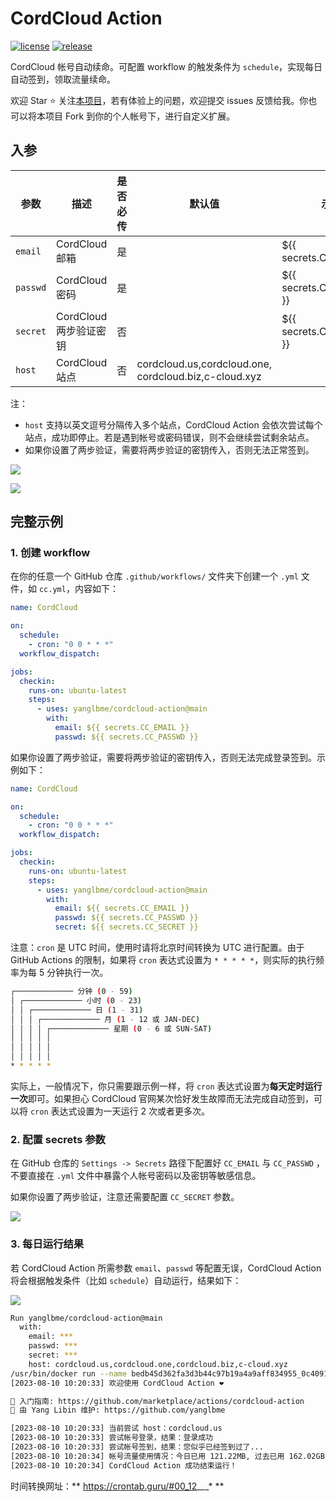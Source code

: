 # CordCloud Action

<a href="./LICENSE"><img src="https://img.shields.io/github/license/yanglbme/cordcloud-action?color=42b883&style=flat-square" alt="license"></a> <a href="../../releases"><img src="https://img.shields.io/github/v/release/yanglbme/cordcloud-action?color=42b883&style=flat-square" alt="release"></a>

CordCloud 帐号自动续命。可配置 workflow 的触发条件为 `schedule`，实现每日自动签到，领取流量续命。

欢迎 Star ⭐ 关注[本项目](https://github.com/yanglbme/cordcloud-action)，若有体验上的问题，欢迎提交 issues 反馈给我。你也可以将本项目 Fork
到你的个人帐号下，进行自定义扩展。

## 入参

| 参数     | 描述                   | 是否必传 | 默认值                                                   | 示例                      |
| -------- | ---------------------- | -------- | -------------------------------------------------------- | ------------------------- |
| `email`  | CordCloud 邮箱         | 是       |                                                          | \${{ secrets.CC_EMAIL }}  |
| `passwd` | CordCloud 密码         | 是       |                                                          | \${{ secrets.CC_PASSWD }} |
| `secret` | CordCloud 两步验证密钥 | 否       |                                                          | \${{ secrets.CC_SECRET }} |
| `host`   | CordCloud 站点         | 否       | cordcloud.us,cordcloud.one,<br>cordcloud.biz,c-cloud.xyz |                           |

注：

- `host` 支持以英文逗号分隔传入多个站点，CordCloud Action 会依次尝试每个站点，成功即停止。若是遇到帐号或密码错误，则不会继续尝试剩余站点。
- 如果你设置了两步验证，需要将两步验证的密钥传入，否则无法正常签到。

![](./images/login.png)

![](./images/2step_secret.png)

## 完整示例

### 1. 创建 workflow

在你的任意一个 GitHub 仓库 `.github/workflows/` 文件夹下创建一个 `.yml` 文件，如 `cc.yml`，内容如下：

```yml
name: CordCloud

on:
  schedule:
    - cron: "0 0 * * *"
  workflow_dispatch:

jobs:
  checkin:
    runs-on: ubuntu-latest
    steps:
      - uses: yanglbme/cordcloud-action@main
        with:
          email: ${{ secrets.CC_EMAIL }}
          passwd: ${{ secrets.CC_PASSWD }}
```

如果你设置了两步验证，需要将两步验证的密钥传入，否则无法完成登录签到。示例如下：

```yml
name: CordCloud

on:
  schedule:
    - cron: "0 0 * * *"
  workflow_dispatch:

jobs:
  checkin:
    runs-on: ubuntu-latest
    steps:
      - uses: yanglbme/cordcloud-action@main
        with:
          email: ${{ secrets.CC_EMAIL }}
          passwd: ${{ secrets.CC_PASSWD }}
          secret: ${{ secrets.CC_SECRET }}
```

注意：`cron` 是 UTC 时间，使用时请将北京时间转换为 UTC 进行配置。由于 GitHub Actions 的限制，如果将 `cron` 表达式设置为 `* * * * *`，则实际的执行频率为每 5 分钟执行一次。

```bash
┌───────────── 分钟 (0 - 59)
│ ┌───────────── 小时 (0 - 23)
│ │ ┌───────────── 日 (1 - 31)
│ │ │ ┌───────────── 月 (1 - 12 或 JAN-DEC)
│ │ │ │ ┌───────────── 星期 (0 - 6 或 SUN-SAT)
│ │ │ │ │
│ │ │ │ │
│ │ │ │ │
* * * * *
```

实际上，一般情况下，你只需要跟示例一样，将 `cron` 表达式设置为**每天定时运行一次**即可。如果担心 CordCloud 官网某次恰好发生故障而无法完成自动签到，可以将 `cron` 表达式设置为一天运行 2 次或者更多次。

### 2. 配置 secrets 参数

在 GitHub 仓库的 `Settings -> Secrets` 路径下配置好 `CC_EMAIL` 与 `CC_PASSWD` ，不要直接在 `.yml` 文件中暴露个人帐号密码以及密钥等敏感信息。

如果你设置了两步验证，注意还需要配置 `CC_SECRET` 参数。

![](./images/add_secrets.png)

### 3. 每日运行结果

若 CordCloud Action 所需参数 `email`、`passwd` 等配置无误，CordCloud Action 将会根据触发条件（比如 `schedule`）自动运行，结果如下：

![](./images/res.png)

```bash
Run yanglbme/cordcloud-action@main
  with:
    email: ***
    passwd: ***
    secret: ***
    host: cordcloud.us,cordcloud.one,cordcloud.biz,c-cloud.xyz
/usr/bin/docker run --name bedb45d362fa3d3b44c97b19a4a9aff834955_0c4091 --label 5bedb4 --workdir /github/workspace --rm -e "INPUT_EMAIL" -e "INPUT_PASSWD" -e "INPUT_SECRET" -e "INPUT_HOST" -e "HOME" -e "GITHUB_JOB" -e "GITHUB_REF" -e "GITHUB_SHA" -e "GITHUB_REPOSITORY" -e "GITHUB_REPOSITORY_OWNER" -e "GITHUB_REPOSITORY_OWNER_ID" -e "GITHUB_RUN_ID" -e "GITHUB_RUN_NUMBER" -e "GITHUB_RETENTION_DAYS" -e "GITHUB_RUN_ATTEMPT" -e "GITHUB_REPOSITORY_ID" -e "GITHUB_ACTOR_ID" -e "GITHUB_ACTOR" -e "GITHUB_TRIGGERING_ACTOR" -e "GITHUB_WORKFLOW" -e "GITHUB_HEAD_REF" -e "GITHUB_BASE_REF" -e "GITHUB_EVENT_NAME" -e "GITHUB_SERVER_URL" -e "GITHUB_API_URL" -e "GITHUB_GRAPHQL_URL" -e "GITHUB_REF_NAME" -e "GITHUB_REF_PROTECTED" -e "GITHUB_REF_TYPE" -e "GITHUB_WORKFLOW_REF" -e "GITHUB_WORKFLOW_SHA" -e "GITHUB_WORKSPACE" -e "GITHUB_ACTION" -e "GITHUB_EVENT_PATH" -e "GITHUB_ACTION_REPOSITORY" -e "GITHUB_ACTION_REF" -e "GITHUB_PATH" -e "GITHUB_ENV" -e "GITHUB_STEP_SUMMARY" -e "GITHUB_STATE" -e "GITHUB_OUTPUT" -e "RUNNER_OS" -e "RUNNER_ARCH" -e "RUNNER_NAME" -e "RUNNER_ENVIRONMENT" -e "RUNNER_TOOL_CACHE" -e "RUNNER_TEMP" -e "RUNNER_WORKSPACE" -e "ACTIONS_RUNTIME_URL" -e "ACTIONS_RUNTIME_TOKEN" -e "ACTIONS_CACHE_URL" -e GITHUB_ACTIONS=true -e CI=true -v "/var/run/docker.sock":"/var/run/docker.sock" -v "/home/runner/work/_temp/_github_home":"/github/home" -v "/home/runner/work/_temp/_github_workflow":"/github/workflow" -v "/home/runner/work/_temp/_runner_file_commands":"/github/file_commands" -v "/home/runner/work/reading/reading":"/github/workspace" 5bedb4:5d362fa3d3b44c97b19a4a9aff834955
[2023-08-10 10:20:33] 欢迎使用 CordCloud Action ❤

📕 入门指南: https://github.com/marketplace/actions/cordcloud-action
📣 由 Yang Libin 维护: https://github.com/yanglbme

[2023-08-10 10:20:33] 当前尝试 host：cordcloud.us
[2023-08-10 10:20:33] 尝试帐号登录，结果：登录成功
[2023-08-10 10:20:33] 尝试帐号签到，结果：您似乎已经签到过了...
[2023-08-10 10:20:34] 帐号流量使用情况：今日已用 121.22MB, 过去已用 162.02GB, 剩余流量 688.62GB
[2023-08-10 10:20:34] CordCloud Action 成功结束运行！
```
时间转换网址：** https://crontab.guru/#00_12_*_*_* **
